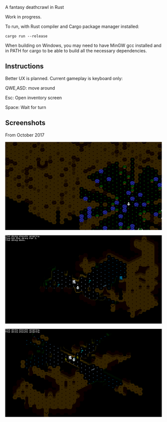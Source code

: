 A fantasy deathcrawl in Rust

Work in progress.

To run, with Rust compiler and Cargo package manager installed:

    cargo run --release

When building on Windows, you may need to have MinGW gcc installed
and in PATH for cargo to be able to build all the necessary
dependencies.

Instructions
------------

Better UX is planned. Current gameplay is keyboard only:

QWE,ASD: move around

Esc: Open inventory screen

Space: Wait for turn

Screenshots
-----------

From October 2017

![shot1](doc/shot4.png)

![shot2](doc/shot5.png)

![shot3](doc/shot6.png)
